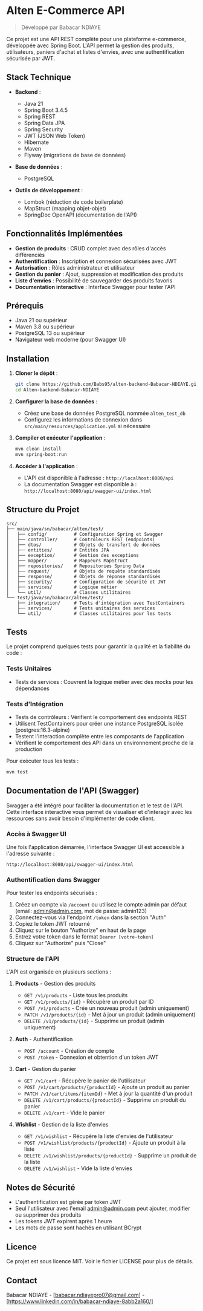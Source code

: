 # Alten E-Commerce API
> Développé par Babacar NDIAYE

Ce projet est une API REST complète pour une plateforme e-commerce, développée avec Spring Boot. L'API permet la gestion des produits, utilisateurs, paniers d'achat et listes d'envies, avec une authentification sécurisée par JWT.

## Stack Technique

* **Backend** :
   * Java 21
   * Spring Boot 3.4.5
   * Spring REST
   * Spring Data JPA
   * Spring Security
   * JWT (JSON Web Token)
   * Hibernate
   * Maven
   * Flyway (migrations de base de données)

* **Base de données** :
   * PostgreSQL

* **Outils de développement** :
   * Lombok (réduction de code boilerplate)
   * MapStruct (mapping objet-objet)
   * SpringDoc OpenAPI (documentation de l'API)

## Fonctionnalités Implémentées

* **Gestion de produits** : CRUD complet avec des rôles d'accès différenciés
* **Authentification** : Inscription et connexion sécurisées avec JWT
* **Autorisation** : Rôles administrateur et utilisateur
* **Gestion du panier** : Ajout, suppression et modification des produits
* **Liste d'envies** : Possibilité de sauvegarder des produits favoris
* **Documentation interactive** : Interface Swagger pour tester l'API

## Prérequis

* Java 21 ou supérieur
* Maven 3.8 ou supérieur
* PostgreSQL 13 ou supérieur
* Navigateur web moderne (pour Swagger UI)

## Installation

1. **Cloner le dépôt** :
   ```bash
   git clone https://github.com/Babs95/alten-backend-Babacar-NDIAYE.git
   cd Alten-backend-Babacar-NDIAYE
   ```

2. **Configurer la base de données** :
   * Créez une base de données PostgreSQL nommée `alten_test_db`
   * Configurez les informations de connexion dans `src/main/resources/application.yml` si nécessaire

3. **Compiler et exécuter l'application** :
   ```bash
   mvn clean install
   mvn spring-boot:run
   ```

4. **Accéder à l'application** :
   * L'API est disponible à l'adresse : `http://localhost:8080/api`
   * La documentation Swagger est disponible à : `http://localhost:8080/api/swagger-ui/index.html`

## Structure du Projet

```
src/
├── main/java/sn/babacar/alten/test/
│   ├── config/          # Configuration Spring et Swagger
│   ├── controller/      # Contrôleurs REST (endpoints)
│   ├── dtos/            # Objets de transfert de données
│   ├── entities/        # Entités JPA
│   ├── exception/       # Gestion des exceptions
│   ├── mapper/          # Mappeurs MapStruct
│   ├── repositories/    # Repositories Spring Data
│   ├── request/         # Objets de requête standardisés
│   ├── response/        # Objets de réponse standardisés
│   ├── security/        # Configuration de sécurité et JWT
│   ├── services/        # Logique métier
│   └── util/            # Classes utilitaires
└── test/java/sn/babacar/alten/test/
    ├── integration/     # Tests d'intégration avec TestContainers
    ├── services/        # Tests unitaires des services
    └── util/            # Classes utilitaires pour les tests
```
## Tests
Le projet comprend quelques tests pour garantir la qualité et la fiabilité du code :

### Tests Unitaires

 * Tests de services : Couvrent la logique métier avec des mocks pour les dépendances

### Tests d'Intégration

 * Tests de contrôleurs : Vérifient le comportement des endpoints REST
 * Utilisent TestContainers pour créer une instance PostgreSQL isolée (postgres:16.3-alpine)
 * Testent l'interaction complète entre les composants de l'application
 * Vérifient le comportement des API dans un environnement proche de la production

Pour exécuter tous les tests :
```bash
mvn test
```

## Documentation de l'API (Swagger)

Swagger a été intégré pour faciliter la documentation et le test de l'API. Cette interface interactive vous permet de visualiser et d'interagir avec les ressources sans avoir besoin d'implémenter de code client.

### Accès à Swagger UI

Une fois l'application démarrée, l'interface Swagger UI est accessible à l'adresse suivante :
```
http://localhost:8080/api/swagger-ui/index.html
```

### Authentification dans Swagger

Pour tester les endpoints sécurisés :

1. Créez un compte via `/account` ou utilisez le compte admin par défaut (email: admin@admin.com, mot de passe: admin123)
2. Connectez-vous via l'endpoint `/token` dans la section "Auth"
3. Copiez le token JWT retourné
4. Cliquez sur le bouton "Authorize" en haut de la page
5. Entrez votre token dans le format `Bearer [votre-token]`
6. Cliquez sur "Authorize" puis "Close"

### Structure de l'API

L'API est organisée en plusieurs sections :

1. **Products** - Gestion des produits
   * `GET /v1/products` - Liste tous les produits
   * `GET /v1/products/{id}` - Récupère un produit par ID
   * `POST /v1/products` - Crée un nouveau produit (admin uniquement)
   * `PATCH /v1/products/{id}` - Met à jour un produit (admin uniquement)
   * `DELETE /v1/products/{id}` - Supprime un produit (admin uniquement)

2. **Auth** - Authentification
   * `POST /account` - Création de compte
   * `POST /token` - Connexion et obtention d'un token JWT

3. **Cart** - Gestion du panier
   * `GET /v1/cart` - Récupère le panier de l'utilisateur
   * `POST /v1/cart/products/{productId}` - Ajoute un produit au panier
   * `PATCH /v1/cart/items/{itemId}` - Met à jour la quantité d'un produit
   * `DELETE /v1/cart/products/{productId}` - Supprime un produit du panier
   * `DELETE /v1/cart` - Vide le panier

4. **Wishlist** - Gestion de la liste d'envies
   * `GET /v1/wishlist` - Récupère la liste d'envies de l'utilisateur
   * `POST /v1/wishlist/products/{productId}` - Ajoute un produit à la liste
   * `DELETE /v1/wishlist/products/{productId}` - Supprime un produit de la liste
   * `DELETE /v1/wishlist` - Vide la liste d'envies

## Notes de Sécurité

* L'authentification est gérée par token JWT
* Seul l'utilisateur avec l'email admin@admin.com peut ajouter, modifier ou supprimer des produits
* Les tokens JWT expirent après 1 heure
* Les mots de passe sont hachés en utilisant BCrypt

## Licence

Ce projet est sous licence MIT. Voir le fichier LICENSE pour plus de détails.

## Contact

Babacar NDIAYE - [babacar.ndiayepro07@gmail.com] - [https://www.linkedin.com/in/babacar-ndiaye-8abb2a160/]